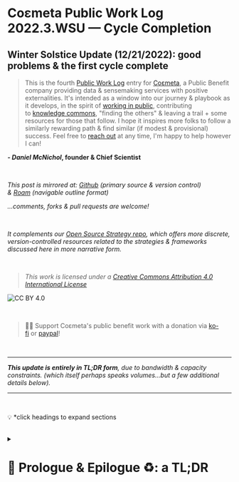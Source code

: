 # Coεmeta Public Work Log 2022.3.WSU — Cycle Completion  <!-- omit in toc -->

## Winter Solstice Update (12/21/2022): good problems & the first cycle complete   <!-- omit in toc -->
> This is the fourth [Public Work Log](https://github.com/coemeta/public-work-log/) entry for [Coεmeta](https://coemeta.xyz/), a Public Benefit company providing data & sensemaking services with positive externalities. It's intended as a window into our journey & playbook as it develops, in the spirit of [working in public](https://nesslabs.com/work-in-public), contributing to [knowledge commons](https://en.wikipedia.org/wiki/Knowledge_commons), "finding the others" & leaving a trail + some resources for those that follow. I hope it inspires more folks to follow a similarly rewarding path & find similar (if modest & provisional) success. Feel free to [reach out](mailto:daniel@coemeta.com) at any time, I'm happy to help however I can!  

**_- Daniel McNichol_**__, founder & Chief Scientist__

<br>

_This post is mirrored at: [Github](https://github.com/coemeta/public-work-log) (primary source & version control) & [Roam](https://roamresearch.com/#/app/coemeta/page/hb9LkLT8f) (navigable outline format)_  

_...comments, forks & pull requests are welcome!_  

<br>  

_It complements our [Open Source Strategy repo](https://github.com/coemeta/open-source-strategy), which offers more discrete, version-controlled resources related to the strategies & frameworks discussed here in more narrative form._  

<br>  

> _This work is licensed under a [Creative Commons Attribution 4.0 International License](http://creativecommons.org/licenses/by/4.0/)_  

![CC BY 4.0](https://camo.githubusercontent.com/72af7c8e70a45c471163e803748d0338b3b2b52f6b040804e549e4163de72a58/68747470733a2f2f692e6372656174697665636f6d6d6f6e732e6f72672f6c2f62792f342e302f38387833312e706e67)  

<br>  

> 🙏🏼 Support Coεmeta's public benefit work with a donation via [ko-fi](https://ko-fi.com/coemeta) or [paypal](https://www.paypal.com/donate/?hosted_button_id=7W4M66QGW3LT8)!  

<br>  

---  

_**This update is entirely in TL;DR form**, due to bandwidth & capacity constraints. 
(which itself perhaps speaks volumes...but a few additional details below)._

---  

<br>  

💡 *click headings to expand sections

<br>

<details>
<summary>

# 📜 Prologue & Epilogue ♻️: a TL;DR
</summary>

- A **full year has passed** since embarking on this journey, the first full cycle complete. 
    - **Predictably, things didn't go quite as predicted**: I expected to test & learn on several fronts, but never got to test some theories, & instead learned things I didn't expect. 
    - **All told, things went better than I could have hoped** on the most fundamental "bottom-line" matters, mostly due to the kindness & generosity of others -- for which I'm tremendously grateful & fortunate.
    - **But vital [pillars](https://github.com/coemeta/open-source-strategy/blob/main/frameworks/pillars-and-2x2s.md) of the broader [mission](https://github.com/coemeta/open-source-strategy/blob/main/frameworks/mission-and-vision.md) went largely neglected** as a consequence, & **the [vision itself evolved](2022.2.aeu.md#-timeline)** (as expected) in response to experience gained & lessons learned.
        - ![](https://raw.githubusercontent.com/coemeta/public-work-log/main/media/2022.3.wsu/pillars.png)

<br>

- Regarding the **initial [pillars](https://github.com/coemeta/open-source-strategy/blob/main/frameworks/pillars-and-2x2s.md)**, a **brief assessment**:
    - ![](https://raw.githubusercontent.com/coemeta/public-work-log/main/media/2022.3.wsu/metrics.png)
    - **freelance**: __far too much__
    - **relation**: __adequate__
    - **content**: __very little__
    - **public toolmaking**: __very little__

<br>

- **The [center / bottom-right quadrants of the mutant 2x2](https://github.com/coemeta/open-source-strategy/blob/main/frameworks/pillars-and-2x2s.md#--strategic-pillar-2x2s--certainty-vs-scalability--feedback-loops--interdependencies) got the lion's share of effort & attention**, which generally validated at least those portions of the model. A few notable observations:
    - ![](https://raw.githubusercontent.com/coemeta/public-work-log/main/media/2022.3.wsu/pillars_2x2.png)
    - **I'm naturally inclined towards high signal / low noise channels** anyway, so when opportunities arose there I pursued them, for both **tactical & dispositional reasons**. 
    - **Freelance client work turned out, [as expected](https://github.com/coemeta/open-source-strategy/blob/main/frameworks/pillars-and-2x2s.md#--strategic-pillar-2x2s--certainty-vs-scalability--feedback-loops--interdependencies), to be high-certainty & low-scalability**: low risk/reward ratio, little chance of asymmetric payoffs.  
        - **So this part "worked"**, & has its place in the portfolio, **but I over-indexed**, & at times felt like I never left FTE life. (which was ....not the plan)
    - So **I played the hand that was dealt, exploring opportunities & also mitigating looming risks** (recession, etc), but was also able to **leverage excess client demand to further build partnerships & relationships** of exchange & mutual support — which was also always a critical piece of the mission. 
        - But this was again in **high signal / small scale** scenarios (a la [microsolidarity](https://www.microsolidarity.cc/) & [squad wealth](https://otherinter.net/research/squad-wealth/), which remain inspirations).
    - And the more **Public Work pillars of content & tool creation were crowded out**, but I did feel good about **supporting the public work of clients**: from [City Bureau](https://www.citybureau.org/)'s [tremendous program expansion](https://www.citybureau.org/notebook/2022/07/06/investing-in-a-civic-media-movement) to [The Baltimore Banner](https://www.thebaltimorebanner.com)'s launch, to a new engagement with a local Public Broadcasting network. 
        - In fact this contributed to the aforementioned [evolution & refinement of the mission itself](2022.2.aeu.md#-timeline): as a **lever for impact**

<br>

- So **I feel deeply gratified & substantially validated** in my initial motivations & conception of this endeavor. And yet, **not fully satisfied**. There's still vital, fertile ground to explore. So **I'm excited for this new cycle, to continue wayfinding & course-correcting**: new plans, new ambitions, new directions, new journeys. 
    - I'll have more to say (& hopefully show) on this in a future update. But suffice to say that **the [metagame](2022.0.veu.md#backstory) endures, & it's best in multiplayer mode**.



</details>

<br>